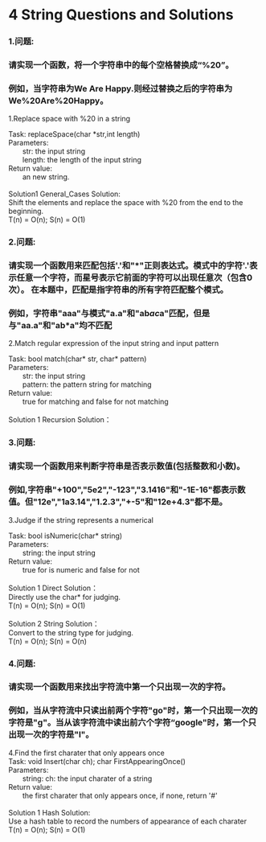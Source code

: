4 String Questions and Solutions
====

### 1.问题:<br/>
### 请实现一个函数，将一个字符串中的每个空格替换成“%20”。
### 例如，当字符串为We Are Happy.则经过替换之后的字符串为We%20Are%20Happy。<br/>

1.Replace space with %20 in a string <br/>

Task: replaceSpace(char *str,int length)<br/>
Parameters:<br/>
&emsp;&emsp;str: the input string<br/>
&emsp;&emsp;length: the length of the input string<br/>
Return value:<br/>
&emsp;&emsp;an new string.<br/>
<br/>
Solution1 General_Cases Solution:<br/>
Shift the elements and replace the space with %20 from the end to the beginning.<br/>
T(n) = O(n); S(n) = O(1)<br/>

### 2.问题:<br/>
### 请实现一个函数用来匹配包括'.'和"*"正则表达式。模式中的字符'.'表示任意一个字符，而星号表示它前面的字符可以出现任意次（包含0次）。 在本题中，匹配是指字符串的所有字符匹配整个模式。<br/>
### 例如，字符串"aaa"与模式"a.a"和"ab*ac*a"匹配，但是与"aa.a"和"ab*a"均不匹配 <br/>

2.Match regular expression of the input string and input pattern<br/>

Task: bool match(char* str, char* pattern)<br/>
Parameters:<br/>
&emsp;&emsp;str: the input string<br/>
&emsp;&emsp;pattern: the pattern string for matching<br/>
Return value:<br/>
&emsp;&emsp;true for matching and false for not matching<br/>
<br/>
Solution 1 Recursion Solution：<br/>

### 3.问题:<br/>
### 请实现一个函数用来判断字符串是否表示数值(包括整数和小数)。<br/>
### 例如,字符串"+100","5e2","-123","3.1416"和"-1E-16"都表示数值。但"12e","1a3.14","1.2.3","+-5"和"12e+4.3"都不是。<br/>

3.Judge if the string represents a numerical<br/>

Task: bool isNumeric(char* string)<br/>
Parameters:<br/>
&emsp;&emsp;string: the input string<br/>
Return value:<br/>
&emsp;&emsp;true for is numeric and false for not<br/>
<br/>
Solution 1 Direct Solution：<br/>
Directly use the char* for judging.<br/>
T(n) = O(n); S(n) = O(1)<br/>
<br/>
Solution 2 String Solution：<br/>
Convert to the string type for judging.<br/>
T(n) = O(n); S(n) = O(n)<br/>

### 4.问题:<br/>
### 请实现一个函数用来找出字符流中第一个只出现一次的字符。<br/>
### 例如，当从字符流中只读出前两个字符"go"时，第一个只出现一次的字符是"g"。当从该字符流中读出前六个字符“google"时，第一个只出现一次的字符是"l"。<br/>

4.Find the first charater that only appears once<br/>
Task: void Insert(char ch); char FirstAppearingOnce()<br/>
Parameters:<br/>
&emsp;&emsp;string: ch: the input charater of a string<br/>
Return value:<br/>
&emsp;&emsp;the first charater that only appears once, if none, return '#' <br/>
<br/>
Solution 1 Hash Solution:<br/>
Use a hash table to record the numbers of appearance of each charater <br/>
T(n) = O(n); S(n) = O(1)<br/>
